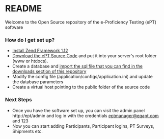 # README #

Welcome to the Open Source repository of the e-Proficiency Testing (ePT) software

### How do I get set up? ###

* [Install Zend Framework 1.12](http://framework.zend.com/manual/1.12/en/introduction.installation.html)
* [Download the ePT Source Code](https://bitbucket.org/deforay/ept/downloads) and put it into your server's root folder (www or htdocs). 
* Create a database and [import the sql file that you can find in the downloads section of this repository](https://bitbucket.org/deforay/ept/downloads)
* Modify the config file (application/configs/application.ini) and update the database parameters
* Create a virtual host pointing to the public folder of the source code

### Next Steps ###

* Once you have the software set up, you can visit the admin panel http://ept/admin and log in with the credentials eptmanager@eqapt.com and 123
* Now you can start adding Participants, Participant logins, PT Surveys, Shipments etc.

